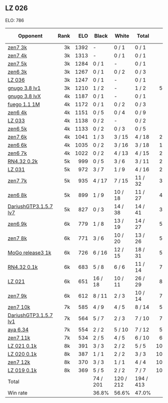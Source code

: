 ## LZ 026 ##

ELO: 786

Opponent | Rank | ELO | Black | White | Total | Win rate
---------|-----:|----:|-------|-------|-------|-------:
[zen7 3k](zen7%203k.md) | 3k | 1392 | - | 0 / 1 | 0 / 1 | 0.0%
[zen7 4k](zen7%204k.md) | 3k | 1313 | - | 0 / 1 | 0 / 1 | 0.0%
[zen7 5k](zen7%205k.md) | 3k | 1284 | 0 / 1 | - | 0 / 1 | 0.0%
[zen6 3k](zen6%203k.md) | 3k | 1267 | 0 / 1 | 0 / 2 | 0 / 3 | 0.0%
[LZ 036](LZ%20036.md) | 3k | 1247 | 0 / 1 | - | 0 / 1 | 0.0%
[gnugo 3.8 lv1](gnugo%203.8%20lv1.md) | 3k | 1210 | 1 / 2 | - | 1 / 2 | 50.0%
[gnugo 3.8 lvX](gnugo%203.8%20lvX.md) | 4k | 1187 | 0 / 1 | - | 0 / 1 | 0.0%
[fuego 1.1 1M](fuego%201.1%201M.md) | 4k | 1172 | 0 / 1 | 0 / 2 | 0 / 3 | 0.0%
[zen6 4k](zen6%204k.md) | 4k | 1151 | 0 / 5 | 0 / 4 | 0 / 9 | 0.0%
[LZ 033](LZ%20033.md) | 4k | 1138 | 0 / 2 | - | 0 / 2 | 0.0%
[zen6 5k](zen6%205k.md) | 4k | 1133 | 0 / 2 | 0 / 3 | 0 / 5 | 0.0%
[zen7 6k](zen7%206k.md) | 4k | 1041 | 1 / 3 | 3 / 15 | 4 / 18 | 22.2%
[zen6 6k](zen6%206k.md) | 4k | 1035 | 0 / 2 | 3 / 16 | 3 / 18 | 16.7%
[zen6 7k](zen6%207k.md) | 4k | 1022 | 0 / 2 | 4 / 13 | 4 / 15 | 26.7%
[RN4.32 0.2k](RN4.32%200.2k.md) | 5k | 999 | 0 / 5 | 3 / 6 | 3 / 11 | 27.3%
[LZ 031](LZ%20031.md) | 5k | 972 | 3 / 7 | 1 / 9 | 4 / 16 | 25.0%
[zen7 7k](zen7%207k.md) | 5k | 935 | 4 / 17 | 7 / 15 | 11 / 32 | 34.4%
[zen6 8k](zen6%208k.md) | 5k | 899 | 1 / 9 | 10 / 18 | 11 / 27 | 40.7%
[DariushGTP3.1.5.7 lv7](DariushGTP3.1.5.7%20lv7.md) | 5k | 827 | 0 / 3 | 14 / 38 | 14 / 41 | 34.1%
[zen6 9k](zen6%209k.md) | 6k | 779 | 1 / 8 | 13 / 19 | 14 / 27 | 51.9%
[zen7 8k](zen7%208k.md) | 6k | 771 | 3 / 6 | 10 / 20 | 13 / 26 | 50.0%
[MoGo release3 1k](MoGo%20release3%201k.md) | 6k | 726 | 6 / 16 | 12 / 15 | 18 / 31 | 58.1%
[RN4.32 0.1k](RN4.32%200.1k.md) | 6k | 683 | 5 / 8 | 6 / 6 | 11 / 14 | 78.6%
[LZ 021](LZ%20021.md) | 6k | 651 | 16 / 18 | 10 / 11 | 26 / 29 | 89.7%
[zen7 9k](zen7%209k.md) | 6k | 612 | 8 / 11 | 2 / 3 | 10 / 14 | 71.4%
[zen7 10k](zen7%2010k.md) | 7k | 585 | 4 / 9 | 4 / 5 | 8 / 14 | 57.1%
[DariushGTP3.1.5.7 lv1](DariushGTP3.1.5.7%20lv1.md) | 7k | 564 | 5 / 7 | 2 / 3 | 7 / 10 | 70.0%
[aya 6.34](aya%206.34.md) | 7k | 554 | 2 / 2 | 5 / 10 | 7 / 12 | 58.3%
[zen7 11k](zen7%2011k.md) | 7k | 534 | 2 / 5 | 4 / 5 | 6 / 10 | 60.0%
[LZ 021 0.1k](LZ%20021%200.1k.md) | 8k | 391 | 3 / 3 | 2 / 2 | 5 / 5 | 100.0%
[LZ 020 0.1k](LZ%20020%200.1k.md) | 8k | 387 | 1 / 1 | 2 / 2 | 3 / 3 | 100.0%
[zen7 12k](zen7%2012k.md) | 8k | 370 | 3 / 3 | 1 / 1 | 4 / 4 | 100.0%
[LZ 019 0.1k](LZ%20019%200.1k.md) | 8k | 369 | 5 / 5 | 2 / 2 | 7 / 7 | 100.0%
Total | | | 74 / 201 | 120 / 212 | 194 / 413 | 
Win rate| | | 36.8% | 56.6% | 47.0% | 
